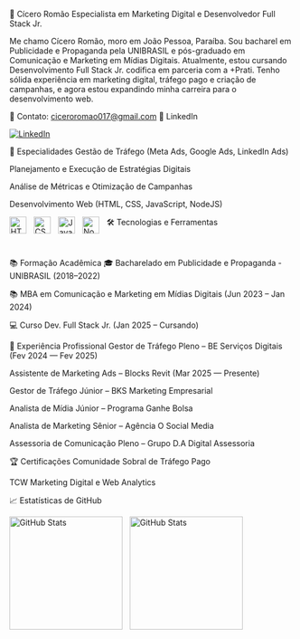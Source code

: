 🚀 Cícero Romão
Especialista em Marketing Digital e Desenvolvedor Full Stack Jr.

Me chamo Cícero Romão, moro em João Pessoa, Paraíba. Sou bacharel em Publicidade e Propaganda pela UNIBRASIL e pós-graduado em Comunicação e Marketing em Mídias Digitais. Atualmente, estou cursando Desenvolvimento Full Stack Jr. codifica em parceria com a +Prati.
Tenho sólida experiência em marketing digital, tráfego pago e criação de campanhas, e agora estou expandindo minha carreira para o desenvolvimento web.

📩 Contato: ciceroromao017@gmail.com
🔗 LinkedIn

<p align="left"> <a href="https://www.linkedin.com/in/cicero-romao/"> <img alt="LinkedIn" title="Me adicione no LinkedIn" src="https://custom-icon-badges.demolab.com/badge/LinkedIn-Perfil-blue?style=for-the-badge&logo=linkedin&logoColor=white&labelColor=0A66C2" /> </a> </p>
🎯 Especialidades
Gestão de Tráfego (Meta Ads, Google Ads, LinkedIn Ads)

Planejamento e Execução de Estratégias Digitais

Análise de Métricas e Otimização de Campanhas

Desenvolvimento Web (HTML, CSS, JavaScript, NodeJS)

🛠️ Tecnologias e Ferramentas
<img align="left" alt="HTML" title="HTML" width="30px" style="padding-right: 10px;" src="https://cdn.jsdelivr.net/gh/devicons/devicon@latest/icons/html5/html5-original.svg" /> <img align="left" alt="CSS" title="CSS" width="30px" style="padding-right: 10px;" src="https://cdn.jsdelivr.net/gh/devicons/devicon@latest/icons/css3/css3-original.svg" /> <img align="left" alt="JavaScript" title="JavaScript" width="30px" style="padding-right: 10px;" src="https://cdn.jsdelivr.net/gh/devicons/devicon@latest/icons/javascript/javascript-original.svg" /> <img align="left" alt="NodeJS" title="NodeJS" width="30px" style="padding-right: 10px;" src="https://cdn.jsdelivr.net/gh/devicons/devicon@latest/icons/nodejs/nodejs-original.svg" />

<br/> <br/>
📚 Formação Acadêmica
🎓 Bacharelado em Publicidade e Propaganda - UNIBRASIL (2018–2022)

📚 MBA em Comunicação e Marketing em Mídias Digitais (Jun 2023 – Jan 2024)

💻 Curso Dev. Full Stack Jr. (Jan 2025 – Cursando)

💼 Experiência Profissional
Gestor de Tráfego Pleno – BE Serviços Digitais (Fev 2024 — Fev 2025)

Assistente de Marketing Ads – Blocks Revit (Mar 2025 — Presente)

Gestor de Tráfego Júnior – BKS Marketing Empresarial

Analista de Mídia Júnior – Programa Ganhe Bolsa

Analista de Marketing Sênior – Agência O Social Media

Assessoria de Comunicação Pleno – Grupo D.A Digital Assessoria

🏆 Certificações
Comunidade Sobral de Tráfego Pago

TCW Marketing Digital e Web Analytics

📈 Estatísticas de GitHub 

<p>
  <img 
    align="left" 
    alt="GitHub Stats" 
    height="200" 
    style="padding-right: 10px;" 
    src="https://github-readme-stats.vercel.app/api?username=SEUUSUARIOGITHUB&show_icons=true&theme=tokyonight&include_all_commits=true&locale=pt-br" 
  />
  <img 
    align="left" 
    alt="GitHub Stats" 
    height="200" 
    src="https://github-readme-stats.vercel.app/api/top-langs/?username=SEUUSUARIOGITHUB&theme=tokyonight&layout=compact&custom_title=Tecnologias&langs_count=9" 
  />
</p>

